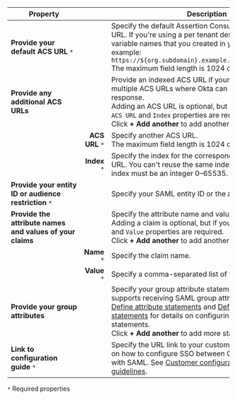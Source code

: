 | <div style="width:150px">Property</div> | &nbsp; | Description  |
| ----------------- | --: | ------------ |
| **Provide your default ACS URL** `*` | | Specify the default Assertion Consumer Service (ACS) URL. If you're using a per tenant design, include the variable names that you created in your URL. For example: `https://${org.subdomain}.example.org/strawberry/login`<br>The maximum field length is 1024 characters. |
| **Provide any additional ACS URLs** | | Provide an indexed ACS URL if your integration supports multiple ACS URLs where Okta can send the SAML response.<br>Adding an ACS URL is optional, but if you add one, both `ACS URL` and `Index` properties are required.<br>Click **+ Add another** to add another URL.|
| | **ACS URL** `*` | Specify another ACS URL.<br>The maximum field length is 1024 characters. |
| | **Index** `*` | Specify the index for the corresponding additional ACS URL. You can't reuse the same index in the list, and the index must be an integer 0&ndash;65535. |
|**Provide your entity ID or audience restriction** `*` | | Specify your SAML entity ID or the audience restriction.  |
| **Provide the attribute names and values of your claims** | | Specify the attribute name and values of your claim. <br>Adding a claim is optional, but if you add one, both `Name` and `Value` properties are required.<br>Click **+ Add another** to add another claim.|
| | **Name** `*` | Specify the claim name. |
| | **Value** `*` | Specify a comma-separated list of values for the claim. |
| **Provide your group attributes** | | Specify your group attribute statements if your app supports receiving SAML group attribute statements. See [Define attribute statements](https://help.okta.com/okta_help.htm?type=oie&id=ext-define-attribute-statements) and [Define group attribute statements](https://help.okta.com/okta_help.htm?type=oie&id=ext-define-group-attribute-statements) for details on configuring attribute statements.<br>Click **+ Add another** to add more statements. |
| **Link to configuration guide** `*` | | Specify the URL link to your customer-facing instructions on how to configure SSO between Okta and your app with SAML. See [Customer configuration document guidelines](/docs/guides/submit-app-prereq/main/#customer-configuration-document-guidelines).|

`*` Required properties
